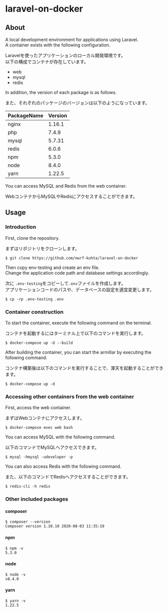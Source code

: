 # laravel-on-docker

## About

A local development environment for applications using Laravel. <br>
A container exists with the following configuration.

Laravelを使ったアプリケーションのローカル開発環境です。<br>
以下の構成でコンテナが存在しています。

- web
- mysql
- redis

In addition, the version of each package is as follows.

また、それぞれのパッケージのバージョンは以下のようになっています。

| PackageName | Version |
| --- | --- |
| nginx | 1.16.1 |
| php | 7.4.9 |
| mysql | 5.7.31 |
| redis | 6.0.6 |
| npm | 5.3.0 |
| node | 8.4.0 |
| yarn | 1.22.5 |

You can access MySQL and Redis from the web container.

WebコンテナからMySQLやRedisにアクセスすることができます。

## Usage

### Introduction

First, clone the repository.

まずはリポジトリをクローンします。

```
$ git clone https://github.com/nwrf-kuhta/laravel-on-docker
```

Then copy env-testing and create an env file. <br>
Change the application code path and database settings accordingly.

次に `.env-testing`をコピーして`.env`ファイルを作成します。 <br>
アプリケーションコードのパスや、データベースの設定を適宜変更します。

```
$ cp -rp .env-testing .env
```

### Container construction

To start the container, execute the following command on the terminal.

コンテナを起動するにはターミナル上で以下のコマンドを実行します。

```
$ docker-compose up -d --build
```

After building the container, you can start the armillar by executing the following command.

コンテナ構築後は以下のコマンドを実行することで、渾天を起動することができます。

```
$ docker-compose up -d
```

### Accessing other containers from the web container

First, access the web container.

まずはWebコンテナにアクセスします。

```
$ docker-compose exec web bash
```

You can access MySQL with the following command.

以下のコマンドでMySQLへアクセスできます。

```
$ mysql -hmysql -udeveloper -p
```

You can also access Redis with the following command.

また、以下のコマンドでRedisへアクセスすることができます。

```
$ redis-cli -h redis
```

### Other included packages

#### composer

```
$ composer --version
Composer version 1.10.10 2020-08-03 11:35:19
```

#### npm

```
$ npm -v
5.3.0
```

#### node

```
$ node -v
v8.4.0
```

#### yarn 

```
$ yarn -v
1.22.5
```
